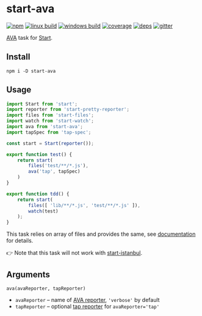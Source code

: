 # start-ava

[![npm](https://img.shields.io/npm/v/start-ava.svg?style=flat-square)](https://www.npmjs.com/package/start-ava)
[![linux build](https://img.shields.io/travis/start-runner/ava.svg?label=linux&style=flat-square)](https://travis-ci.org/start-runner/ava)
[![windows build](https://img.shields.io/appveyor/ci/start-runner/ava.svg?label=windows&style=flat-square)](https://ci.appveyor.com/project/start-runner/ava)
[![coverage](https://img.shields.io/codecov/c/github/start-runner/ava.svg?style=flat-square)](https://codecov.io/github/start-runner/ava)
[![deps](https://img.shields.io/gemnasium/start-runner/ava.svg?style=flat-square)](https://gemnasium.com/start-runner/ava)
[![gitter](https://img.shields.io/badge/gitter-join_chat_%E2%86%92-46bc99.svg?style=flat-square)](https://gitter.im/start-runner/start)

[AVA](https://github.com/sindresorhus/ava) task for [Start](https://github.com/start-runner/start).

## Install

```
npm i -D start-ava
```

## Usage

```js
import Start from 'start';
import reporter from 'start-pretty-reporter';
import files from 'start-files';
import watch from 'start-watch';
import ava from 'start-ava';
import tapSpec from 'tap-spec';

const start = Start(reporter());

export function test() {
    return start(
        files('test/**/*.js'),
        ava('tap', tapSpec)
    )
}

export function tdd() {
    return start(
        files([ 'lib/**/*.js', 'test/**/*.js' ]),
        watch(test)
    );
}
```

This task relies on array of files and provides the same, see [documentation](https://github.com/start-runner/start#readme) for details.

:point_right: Note that this task will not work with [start-istanbul](https://github.com/start-runner/istanbul).

## Arguments

`ava(avaReporter, tapReporter)`

* `avaReporter` – name of [AVA reporter](https://github.com/sindresorhus/ava/tree/master/lib/reporters), `'verbose'` by default
* `tapReporter` – optional [tap reporter](https://github.com/substack/tape/#pretty-reporters) for `avaReporter='tap'`
